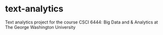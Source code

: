# text-analytics
Text analytics project for the course CSCI 6444: Big Data and &amp; Analytics at The George Washington University
